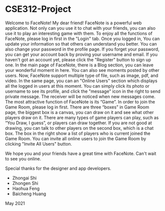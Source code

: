 # CSE312-Project
Welcome to FaceNote! My dear friend!
FaceNote is a powerful web application. Not only can you use it to chat with your friends,
you can also use it to play an interesting game with them. To enjoy all the functions of FaceNote,
please log in first in the "Login" tab. Once you logged in, You can update your information so that
others can understand you better. You can also change your password in the profile page. If you forget
your password, you can get your account back by proving your username and email. If you haven't got an
account yet, please click the "Register" button to sign up one.
In the main page of FaceNote, there is a Blog section, you can leave your wonderful moment in here.
You can also see moments posted by other users. Now, FaceNote support multiple type of file, such as
image, pdf, and video. In the same page, you can an "Online Users" section which displays all the logged
in users at this moment. You can simply click its photo or username to see its profile, and click the
"message" icon in the right to send private message. The receiver will be noticed when new messages
come.
The most attractive function of FaceNote is its “Game”. In order to join the Game Room, please log in
first. There are three “boxes” in Game Room page, the biggest box is a canvas, you can draw on it and
see what other players draw on it. There are many types of game players can play, such as “You Draw, I
guess”, or players can draw together. If you are not good at drawing, you can talk to other players on
the second box, which is a chat box. The box in the right show a list of players who is current joined
the Game Room. You can invite all online users to join the Game Room by clicking "Invite All Users"
button.

We hope you and your friends have a great time with FaceNote. Can't wait to see you online.

Special thanks for the designer and app developers.
<ul>
    <li>Zhongai Shi</li>
    <li>Zhongen Shi</li>
    <li>Haohua Feng</li>
    <li>Baicheng Huang</li>
</ul>
May 2021
